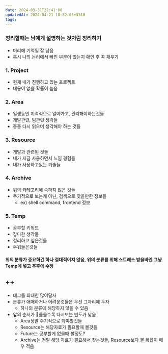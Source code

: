 ```yaml
---
date: 2024-03-31T22:41:00
updatedAt: 2024-04-21 18:32:05+3310
tags: 
---
```

### 정리할때는 남에게 설명하는 것처럼 정리하기
- 머리에 기억일 잘 남음
- 혹시 나의 논리에서 빠진 부분이 없는지 확인 후 꼭 채우기
### 1. Project
- 현재 내가 진행하고 있는 프로젝트
- 내용이 없을 확률이 높음
### 2. Area
- 일생동안 지속적으로 알아가고, 관리해야하는것들
- 개발관련, 팀관련 생각들
- 종종 다시 읽으며 생각해야 하는 것들
### 3. Resource
- 개발과 관련된 것들
- 내가 지금 사용하면서  느낌 경험들
- 내가 사용하고있는 기술들
### 4. Archive
- 위의 카테고리에 속하지 않은 것들
- 주기적으로 보는게 아닌, 검색으로 찾을만한 정보들
	- ex) shell command, frontend 정보
### 5. Temp
- 공부할 키워드
- 잡다한 생각들
- 정리하고 싶은것들
- 주워들은것들
#### **위의 분류가 중요하긴 하나 절대적이지 않음, 위의 분류를 위해 스트레스 받을바엔 그냥 Temp에 넣고 추후에 수정**

## ++
- 태그를 최대한 많이달자
- 분류가 애매하거나 어려운것들은 우선 그자리에 두자
	- 하나의 분류에 해당하지 않을 수 있음
- 앞의 순서가 클을수록 다시보는 빈도가 낮음
	- Area정말 주기적으로 봐야할것들
	- Resource는 해당자료가 필요할때 볼것들
	- Future는 공부할게 없을때 볼정도?
	- Archive는 정말 해당 자료가 필요해서 찾는것들, Resource보다 볼 확률이 매우 적음